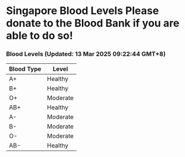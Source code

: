 Singapore Blood Levels
 Please donate to the Blood Bank if you are able to do so!
================================================================================================================================

### Blood Levels (Updated: 13 Mar 2025 09:22:44 GMT+8)
| Blood Type | Level     |
|------------|-----------|
| A+     | Healthy |
| B+     | Healthy |
| O+     | Moderate |
| AB+     | Healthy |
| A-     | Moderate |
| B-     | Moderate |
| O-     | Moderate |
| AB-     | Healthy |
